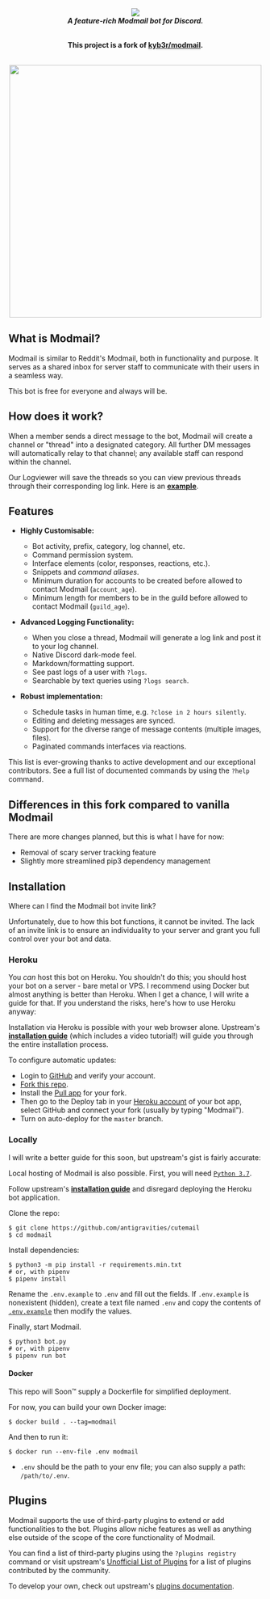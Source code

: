 <div align="center">
  <img src="https://i.imgur.com/o558Qnq.png" align="center">
  <br>
  <strong><i>A feature-rich Modmail bot for Discord.</i></strong>
  <br>
  <br>

  **This project is a fork of [kyb3r/modmail](https://github.com/kyb3r/modmail).**

<br>
<img src='https://i.imgur.com/fru5Q07.png' align='center' width=500>
</div>


## What is Modmail?

Modmail is similar to Reddit's Modmail, both in functionality and purpose. It serves as a shared inbox for server staff to communicate with their users in a seamless way.

This bot is free for everyone and always will be.

## How does it work?

When a member sends a direct message to the bot, Modmail will create a channel or "thread" into a designated category. All further DM messages will automatically relay to that channel; any available staff can respond within the channel.

Our Logviewer will save the threads so you can view previous threads through their corresponding log link. Here is an [**example**](https://logs.modmail.dev/example).

## Features

* **Highly Customisable:**
  * Bot activity, prefix, category, log channel, etc.
  * Command permission system.
  * Interface elements (color, responses, reactions, etc.).
  * Snippets and *command aliases*.
  * Minimum duration for accounts to be created before allowed to contact Modmail (`account_age`).
  * Minimum length for members to be in the guild before allowed to contact Modmail (`guild_age`). 

* **Advanced Logging Functionality:**
  * When you close a thread, Modmail will generate a log link and post it to your log channel.
  * Native Discord dark-mode feel.
  * Markdown/formatting support.
  * See past logs of a user with `?logs`.
  * Searchable by text queries using `?logs search`.

* **Robust implementation:**
  * Schedule tasks in human time, e.g. `?close in 2 hours silently`.
  * Editing and deleting messages are synced.
  * Support for the diverse range of message contents (multiple images, files).
  * Paginated commands interfaces via reactions.

This list is ever-growing thanks to active development and our exceptional contributors. See a full list of documented commands by using the `?help` command.

## Differences in this fork compared to vanilla Modmail

There are more changes planned, but this is what I have for now:

* Removal of scary server tracking feature
* Slightly more streamlined pip3 dependency management

## Installation

Where can I find the Modmail bot invite link? 

Unfortunately, due to how this bot functions, it cannot be invited. The lack of an invite link is to ensure an individuality to your server and grant you full control over your bot and data.

### Heroku

You *can* host this bot on Heroku. You shouldn't do this; you should host your bot on a server - bare metal or VPS. I recommend using Docker but almost anything is better than Heroku. When I get a chance, I will write a guide for that. If you understand the risks, here's how to use Heroku anyway:

Installation via Heroku is possible with your web browser alone. 
Upstream's [**installation guide**](https://github.com/kyb3r/modmail/wiki/Installation) (which includes a video tutorial!) will guide you through the entire installation process.

To configure automatic updates:
 - Login to [GitHub](https://github.com/) and verify your account.
 - [Fork this repo](https://github.com/antigravities/cutemail/fork).
 - Install the [Pull app](https://github.com/apps/pull) for your fork. 
 - Then go to the Deploy tab in your [Heroku account](https://dashboard.heroku.com/apps) of your bot app, select GitHub and connect your fork (usually by typing "Modmail"). 
 - Turn on auto-deploy for the `master` branch.

### Locally

I will write a better guide for this soon, but upstream's gist is fairly accurate:

Local hosting of Modmail is also possible. First, you will need [`Python 3.7`](https://www.python.org/downloads/release/python-37).

Follow upstream's [**installation guide**](https://github.com/kyb3r/modmail/wiki/Installation) and disregard deploying the Heroku bot application. 

Clone the repo:

```console
$ git clone https://github.com/antigravities/cutemail
$ cd modmail
```

Install dependencies:

```console
$ python3 -m pip install -r requirements.min.txt
# or, with pipenv
$ pipenv install
```

Rename the `.env.example` to `.env` and fill out the fields. If `.env.example` is nonexistent (hidden), create a text file named `.env` and copy the contents of [`.env.example`](https://raw.githubusercontent.com/antigravities/cutemail/master/.env.example) then modify the values.

Finally, start Modmail.

```console
$ python3 bot.py
# or, with pipenv
$ pipenv run bot
```

#### Docker

This repo will Soon&trade; supply a Dockerfile for simplified deployment. 

For now, you can build your own Docker image:

```console
$ docker build . --tag=modmail
```

And then to run it:
```console
$ docker run --env-file .env modmail
```

<!-- 
Or run directly from a pre-built version from https://hub.docker.com/.

- Kyber's:

```console
$ docker pull kyb3rr/modmail
```

And to run your docker image:

```console
$ docker run --env-file .env kyb3rr/modmail
``` -->
- `.env` should be the path to your env file; you can also supply a path: `/path/to/.env`.

## Plugins

Modmail supports the use of third-party plugins to extend or add functionalities to the bot.
Plugins allow niche features as well as anything else outside of the scope of the core functionality of Modmail. 

You can find a list of third-party plugins using the `?plugins registry`  command or visit upstream's [Unofficial List of Plugins](https://github.com/kyb3r/modmail/wiki/Unofficial-List-of-Plugins) for a list of plugins contributed by the community.

To develop your own, check out upstream's [plugins documentation](https://github.com/kyb3r/modmail/wiki/Plugins).